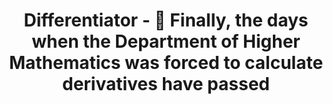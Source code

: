 <h1 align="center">Differentiator</a> 
- 📏 Finally, the days when the Department of Higher Mathematics was forced to calculate derivatives have passed
